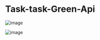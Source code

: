 # Task-task-Green-Api
![image](https://github.com/n-kaiyrken/Task-task-Green-Api/assets/111049118/c4397fa3-9b8c-4b49-83c6-1277fd6d56ef)

![image](https://github.com/n-kaiyrken/Task-task-Green-Api/assets/111049118/dd9c6bc1-be79-41c2-8b02-214ff7d7b157)
